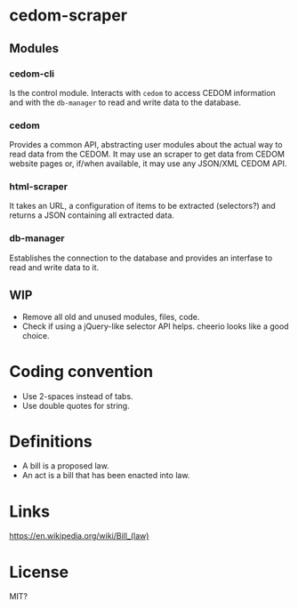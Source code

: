 cedom-scraper
=============

Modules
-------

### cedom-cli

Is the control module. Interacts with `cedom` to access CEDOM information and with the `db-manager` to read and write data to the database.

### cedom

Provides a common API, abstracting user modules about the actual way to read data from the CEDOM. It may use an scraper to get data from CEDOM website pages or, if/when available, it may use any JSON/XML CEDOM API.

### html-scraper

It takes an URL, a configuration of items to be extracted (selectors?) and returns a JSON containing all extracted data.

### db-manager

Establishes the connection to the database and provides an interfase to read and write data to it.

WIP
---

- Remove all old and unused modules, files, code.
- Check if using a jQuery-like selector API helps. cheerio looks like a good choice.

Coding convention
=================

- Use 2-spaces instead of tabs.
- Use double quotes for string.

Definitions
===========

- A bill is a proposed law.
- An act is a bill that has been enacted into law.

Links
=====

https://en.wikipedia.org/wiki/Bill_(law)


License
=======

MIT?
